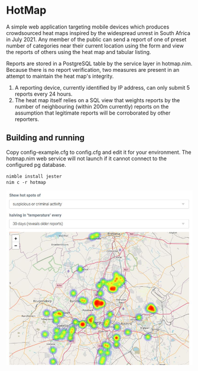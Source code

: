 # HotMap

A simple web application targeting mobile devices which produces crowdsourced
heat maps inspired by the widespread unrest in South Africa in July 2021.
Any member of the public can send a report of one of preset number of
categories near their current location using the form and view the reports
of others using the heat map and tabular listing.

Reports are stored in a PostgreSQL table by the service layer in hotmap.nim.
Because there is no report verification, two measures are present in an
attempt to maintain the heat map's integrity.

1. A reporting device, currently identified by IP address, can only submit
   5 reports every 24 hours.
2. The heat map itself relies on a SQL view that weights reports by the number
   of neighbouring (within 200m currently) reports on the assumption that
   legitimate reports will be corroborated by other reporters.

## Building and running

Copy config-example.cfg to config.cfg and edit it for your environment. The
hotmap.nim web service will not launch if it cannot connect to the configured
pg database.

```
nimble install jester
nim c -r hotmap
```

![Screenshot](public/screenshot.jpg)
